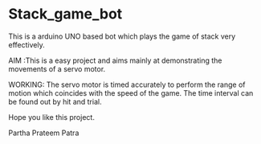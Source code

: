 # Stack_game_bot
This is a arduino UNO based bot which plays the game of stack very effectively.

AIM :This is a easy project and aims mainly at demonstrating the movements of a servo motor.

WORKING: The servo motor is timed accurately to perform the range of motion which coincides with the speed of the game.
         The time interval can be found out by hit and trial.
         
Hope you like this project.

Partha Prateem Patra
